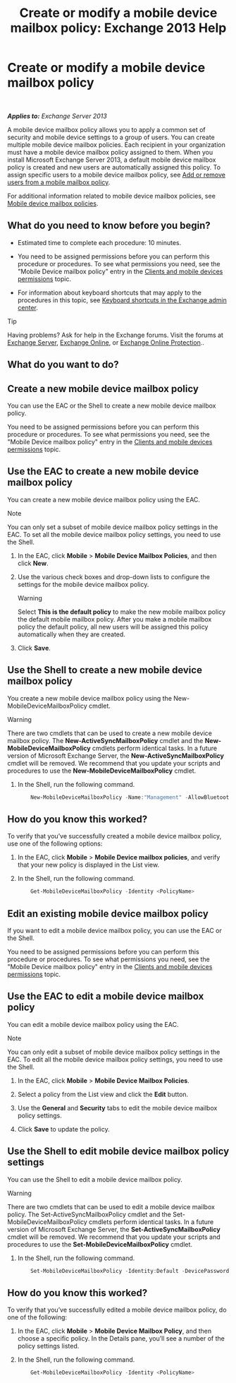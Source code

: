 ﻿---
title: 'Create or modify a mobile device mailbox policy: Exchange 2013 Help'
TOCTitle: Create or modify a mobile device mailbox policy
ms:assetid: b4a37a81-25e3-40ff-a18a-a62ae4493635
ms:mtpsurl: https://technet.microsoft.com/en-us/library/Bb124315(v=EXCHG.150)
ms:contentKeyID: 49345057
ms.date: 12/09/2016
mtps_version: v=EXCHG.150
---

# Create or modify a mobile device mailbox policy

 

_**Applies to:** Exchange Server 2013_


A mobile device mailbox policy allows you to apply a common set of security and mobile device settings to a group of users. You can create multiple mobile device mailbox policies. Each recipient in your organization must have a mobile device mailbox policy assigned to them. When you install Microsoft Exchange Server 2013, a default mobile device mailbox policy is created and new users are automatically assigned this policy. To assign specific users to a mobile device mailbox policy, see [Add or remove users from a mobile mailbox policy](add-or-remove-users-from-a-mobile-mailbox-policy-exchange-2013-help.md).

For additional information related to mobile device mailbox policies, see [Mobile device mailbox policies](mobile-device-mailbox-policies-exchange-2013-help.md).

## What do you need to know before you begin?

  - Estimated time to complete each procedure: 10 minutes.

  - You need to be assigned permissions before you can perform this procedure or procedures. To see what permissions you need, see the "Mobile Device mailbox policy" entry in the [Clients and mobile devices permissions](clients-and-mobile-devices-permissions-exchange-2013-help.md) topic.

  - For information about keyboard shortcuts that may apply to the procedures in this topic, see [Keyboard shortcuts in the Exchange admin center](keyboard-shortcuts-in-the-exchange-admin-center-2013-help.md).


> [!TIP]
> Having problems? Ask for help in the Exchange forums. Visit the forums at <A href="https://go.microsoft.com/fwlink/p/?linkid=60612">Exchange Server</A>, <A href="https://go.microsoft.com/fwlink/p/?linkid=267542">Exchange Online</A>, or <A href="https://go.microsoft.com/fwlink/p/?linkid=285351">Exchange Online Protection</A>..



## What do you want to do?

## Create a new mobile device mailbox policy

You can use the EAC or the Shell to create a new mobile device mailbox policy.

You need to be assigned permissions before you can perform this procedure or procedures. To see what permissions you need, see the "Mobile Device mailbox policy" entry in the [Clients and mobile devices permissions](clients-and-mobile-devices-permissions-exchange-2013-help.md) topic.

## Use the EAC to create a new mobile device mailbox policy

You can create a new mobile device mailbox policy using the EAC.


> [!NOTE]
> You can only set a subset of mobile device mailbox policy settings in the EAC. To set all the mobile device mailbox policy settings, you need to use the Shell.



1.  In the EAC, click **Mobile** \> **Mobile Device Mailbox Policies**, and then click **New**.

2.  Use the various check boxes and drop-down lists to configure the settings for the mobile device mailbox policy.
    

    > [!WARNING]
    > Select <STRONG>This is the default policy</STRONG> to make the new mobile mailbox policy the default mobile mailbox policy. After you make a mobile mailbox policy the default policy, all new users will be assigned this policy automatically when they are created.



3.  Click **Save**.

## Use the Shell to create a new mobile device mailbox policy

You create a new mobile device mailbox policy using the New-MobileDeviceMailboxPolicy cmdlet.


> [!WARNING]
> There are two cmdlets that can be used to create a new mobile device mailbox policy. The <STRONG>New-ActiveSyncMailboxPolicy</STRONG> cmdlet and the <STRONG>New-MobileDeviceMailboxPolicy</STRONG> cmdlets perform identical tasks. In a future version of Microsoft Exchange Server, the <STRONG>New-ActiveSyncMailboxPolicy</STRONG> cmdlet will be removed. We recommend that you update your scripts and procedures to use the <STRONG>New-MobileDeviceMailboxPolicy</STRONG> cmdlet.



1.  In the Shell, run the following command.
    
    ```powershell
        New-MobileDeviceMailboxPolicy -Name:"Management" -AllowBluetooth:$true -AllowBrowser:$true -AllowCamera:$true -AllowPOPIMAPEmail:$false -PasswordEnabled:$true -AlphanumericPasswordRequired:$true -PasswordRecoveryEnabled:$true -MaxEmailAgeFilter:10 -AllowWiFi:$true -AllowStorageCard:$true -AllowPOPIMAPEmail:$false
    ```

## How do you know this worked?

To verify that you’ve successfully created a mobile device mailbox policy, use one of the following options:

1.  In the EAC, click **Mobile** \> **Mobile Device mailbox policies**, and verify that your new policy is displayed in the List view.

2.  In the Shell, run the following command.

    ```powershell
        Get-MobileDeviceMailboxPolicy -Identity <PolicyName> 
    ```

## Edit an existing mobile device mailbox policy

If you want to edit a mobile device mailbox policy, you can use the EAC or the Shell.

You need to be assigned permissions before you can perform this procedure or procedures. To see what permissions you need, see the "Mobile Device mailbox policy" entry in the [Clients and mobile devices permissions](clients-and-mobile-devices-permissions-exchange-2013-help.md) topic.

## Use the EAC to edit a mobile device mailbox policy

You can edit a mobile device mailbox policy using the EAC.


> [!NOTE]
> You can only edit a subset of mobile device mailbox policy settings in the EAC. To edit all the mobile device mailbox policy settings, you need to use the Shell.



1.  In the EAC, click **Mobile** \> **Mobile Device Mailbox Policies**.

2.  Select a policy from the List view and click the **Edit** button.

3.  Use the **General** and **Security** tabs to edit the mobile device mailbox policy settings.

4.  Click **Save** to update the policy.

## Use the Shell to edit mobile device mailbox policy settings

You can use the Shell to edit a mobile device mailbox policy.


> [!WARNING]
> There are two cmdlets that can be used to edit a mobile device mailbox policy. The Set-ActiveSyncMailboxPolicy cmdlet and the Set-MobileDeviceMailboxPolicy cmdlets perform identical tasks. In a future version of Microsoft Exchange Server, the <STRONG>Set-ActiveSyncMailboxPolicy</STRONG> cmdlet will be removed. We recommend that you update your scripts and procedures to use the <STRONG>Set-MobileDeviceMailboxPolicy</STRONG> cmdlet.



1.  In the Shell, run the following command.
    
    ```powershell
        Set-MobileDeviceMailboxPolicy -Identity:Default -DevicePasswordEnabled:$true -AlphanumericDevicePasswordRequired:$true -PasswordRecoveryEnabled:$true -MaxEmailAgeFilter:ThreeDays -AllowWiFi:$false -AllowStorageCard:$true -AllowPOPIMAPEmail:$false -IsDefault:$true -AllowTextMessaging:$true -Confirm:$true
    ```
    
## How do you know this worked?

To verify that you’ve successfully edited a mobile device mailbox policy, do one of the following:

1.  In the EAC, click **Mobile** \> **Mobile Device Mailbox Policy**, and then choose a specific policy. In the Details pane, you’ll see a number of the policy settings listed.

2.  In the Shell, run the following command.
    
    ```powershell
        Get-MobileDeviceMailboxPolicy -Identity <PolicyName>
    ```

